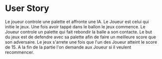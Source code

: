 # User Story

Le joueur controle une palette et affronte une IA.
Le Joueur est celui qui initie le jeux.
Une fois avoir tappé dans le ballon le jeux commence.
Le Joueur controle un palette qui fait rebondir la balle a son contacte.
Le but du jeux est de defendre avec sa palette afin de faire un meilleure score que son adversaire.
Le jeux s'arrete une fois que l'un des Joueur atteint le score de 15.
A la fin de la partie l'on demande aux Joueur si il veulent recommencer.
